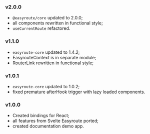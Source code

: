 ### v2.0.0
* `@easyroute/core` updated to 2.0.0;
* all components rewritten in functional style;
* `useCurrentRoute` refactored.

### v1.1.0
* `easyroute-core` updated to 1.4.2;
* EasyrouteContext is in separate module;
* RouterLink rewritten in functional style;

### v1.0.1
* `easyroute-core` updated to 1.0.2;
* fixed premature afterHook trigger with lazy loaded components.

### v1.0.0
* Created bindings for React;
* all features from Svelte Easyroute ported;
* created documentation demo app.

